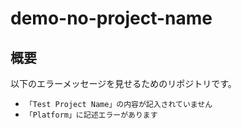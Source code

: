 # demo-no-project-name

## 概要

以下のエラーメッセージを見せるためのリポジトリです。
- `「Test Project Name」の内容が記入されていません`
- `「Platform」に記述エラーがあります`
